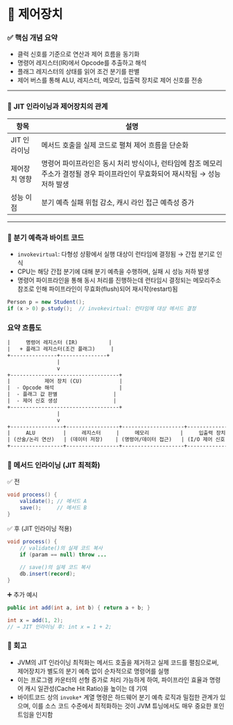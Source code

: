 # 🧠 제어장치

### ✅ 핵심 개념 요약
- 클럭 신호를 기준으로 연산과 제어 흐름을 동기화
- 명령어 레지스터(IR)에서 Opcode를 추출하고 해석
- 플래그 레지스터의 상태를 읽어 조건 분기를 판별
- 제어 버스를 통해 ALU, 레지스터, 메모리, 입출력 장치로 제어 신호를 전송

---

### 🔎 JIT 인라이닝과 제어장치의 관계

|       항목                 | 설명                                                          |
|---------------------------|------------------------------------------------------------|
| JIT 인라이닝    | 메서드 호출을 실제 코드로 펼쳐 제어 흐름을 단순화                             |
| 제어장치 영향  | 명령어 파이프라인은 동시 처리 방식이나, 런타임에 참조 메모리 주소가 결정될 경우 파이프라인이 무효화되어 재시작됨 → 성능 저하 발생 |
| 성능 이점     | 분기 예측 실패 위험 감소, 캐시 라인 접근 예측성 증가                              |

---

### 🔎 분기 예측과 바이트 코드

- `invokevirtual`: 다형성 상황에서 실행 대상이 런타임에 결정됨 → 간접 분기로 인식
- CPU는 해당 간접 분기에 대해 분기 예측을 수행하며, 실패 시 성능 저하 발생
- 명령어 파이프라인을 통해 동시 처리를 진행하는데 런타임시 결정되는 메모리주소 참조로 인해 파이프라인이 무효화(flush)되어 재시작(restart)됨


```java
Person p = new Student(); 
if (x > 0) p.study();  // invokevirtual: 런타임에 대상 메서드 결정
```

### 요약 흐름도
```txt
|     명령어 레지스터 (IR)          |
|   + 플래그 레지스터(조건 플래그)     |
+---------------+---------------+
                |
                v
+-----------------------------------+
|           제어 장치 (CU)            |
|  - Opcode 해석                     |
|  - 플래그 값 판별                  |
|  - 제어 신호 생성                  |
+-----------------------------------+
                |
                v
+-----------------+-----------------+--------------------+---------------------+
|     ALU         |     레지스터     |     메모리          |     입출력 장치       |
| (산술/논리 연산)   | (데이터 저장)    | (명령어/데이터 접근)   | (I/O 제어 신호 전송)  |
+-----------------+-----------------+--------------------+---------------------+
```

### 📌 메서드 인라이닝 (JIT 최적화)
✅ 전
```java
void process() {
    validate(); // 메서드 A
    save();     // 메서드 B
}

```

✅ 후 (JIT 인라이닝 적용)
```java
void process() {
    // validate()의 실제 코드 복사
    if (param == null) throw ...
    
    // save()의 실제 코드 복사
    db.insert(record);
}
```
➕ 추가 예시
```java
public int add(int a, int b) { return a + b; }

int x = add(1, 2); 
// → JIT 인라이닝 후: int x = 1 + 2;
```


### 🔁 회고
- JVM의 JIT 인라이닝 최적화는 메서드 호출을 제거하고 실제 코드를 펼침으로써, 제어장치가 별도의 분기 예측 없이 순차적으로 명령어를 실행
- 이는 프로그램 카운터의 선형 증가로 처리 가능하게 하여, 파이프라인 효율과 명령어 캐시 일관성(Cache Hit Ratio)을 높이는 데 기여
- 바이트코드 상의 `invoke*` 계열 명령은 하드웨어 분기 예측 로직과 밀접한 관계가 있으며, 이를 소스 코드 수준에서 최적화하는 것이 JVM 튜닝에서도 매우 중요한 포인트임을 인지함